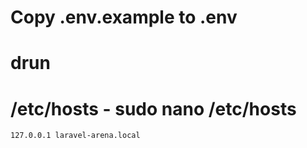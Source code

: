# Copy .env.example to .env
# drun
# /etc/hosts - sudo nano /etc/hosts 
    127.0.0.1 laravel-arena.local
 
